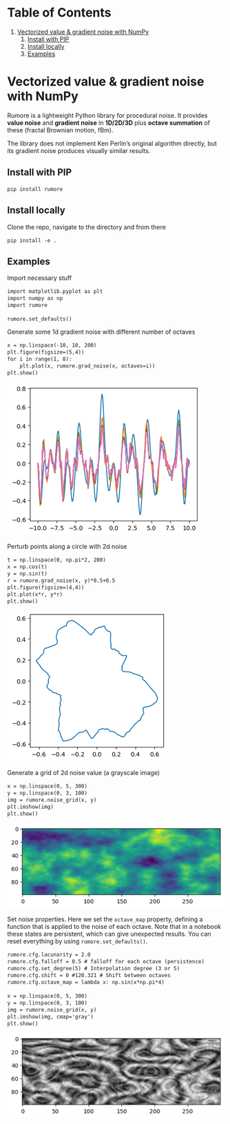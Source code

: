 
# Table of Contents

1.  [Vectorized value & gradient noise with NumPy](#org538e10d)
    1.  [Install with PIP](#orgbf7e820)
    2.  [Install locally](#orga324b4b)
    3.  [Examples](#org3b350da)



<a id="org538e10d"></a>

# Vectorized value & gradient noise with NumPy

Rumore is a lightweight Python library for procedural noise. It provides **value noise** and **gradient noise** in **1D/2D/3D** plus **octave summation** of these (fractal Brownian motion, fBm).

The library does not implement Ken Perlin’s original algorithm directly, but its gradient noise produces visually similar results.


<a id="orgbf7e820"></a>

## Install with PIP

    pip install rumore


<a id="orga324b4b"></a>

## Install locally

Clone the repo, navigate to the directory and from there

    pip install -e .


<a id="org3b350da"></a>

## Examples

Import necessary stuff

    import matplotlib.pyplot as plt
    import numpy as np
    import rumore
    
    rumore.set_defaults()

Generate some 1d gradient noise with different number of octaves

    x = np.linspace(-10, 10, 200)
    plt.figure(figsize=(5,4))
    for i in range(1, 8):
        plt.plot(x, rumore.grad_noise(x, octaves=i))
    plt.show()

![img](https://raw.githubusercontent.com/colormotor/rumore/main/figures/1d.png)

Perturb points along a circle with 2d noise

    t = np.linspace(0, np.pi*2, 200)
    x = np.cos(t)
    y = np.sin(t)
    r = rumore.grad_noise(x, y)*0.5+0.5
    plt.figure(figsize=(4,4))
    plt.plot(x*r, y*r)
    plt.show()

![img](https://raw.githubusercontent.com/colormotor/rumore/main/figures/2d.png)

Generate a grid of 2d noise value (a grayscale image)

    x = np.linspace(0, 5, 300)
    y = np.linspace(0, 3, 100)
    img = rumore.noise_grid(x, y)
    plt.imshow(img)
    plt.show()

![img](https://raw.githubusercontent.com/colormotor/rumore/main/figures/2d_grid.png)

Set noise properties. Here we set the `octave_map` property, defining a function that is applied to the noise of each octave.
Note that in a notebook these states are persistent, which can give unexpected results. You can reset everything by using `rumore.set_defaults()`.

    rumore.cfg.lacunarity = 2.0
    rumore.cfg.falloff = 0.5 # falloff for each octave (persistence)
    rumore.cfg.set_degree(5) # Interpolation degree (3 or 5)
    rumore.cfg.shift = 0 #120.321 # Shift between octaves
    rumore.cfg.octave_map = lambda x: np.sin(x*np.pi*4)
    
    x = np.linspace(0, 5, 300)
    y = np.linspace(0, 3, 100)
    img = rumore.noise_grid(x, y)
    plt.imshow(img, cmap='gray')
    plt.show()

![img](https://raw.githubusercontent.com/colormotor/rumore/main/figures/2d_grid_2.png)

